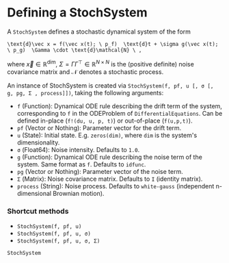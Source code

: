 # Defining a StochSystem

A `StochSystem` defines a stochastic dynamical system of the form

``\text{d}\vec x = f(\vec x(t); \ p_f)  \text{d}t + \sigma g(\vec x(t);  \ p_g)  \Gamma \cdot \text{d}\mathcal{N} \ ,``

where $\vec x \in \mathbb{R}^\text{dim}$, $\Sigma = \Gamma \Gamma^\top \in \mathbb R^{N\times N}$ is the (positive definite) noise covariance matrix and $\mathcal N$ denotes a stochastic process.

An instance of StochSystem is created via `StochSystem(f, pf, u [, σ [, g, pg, Σ , process]])`,
taking the following arguments:
* `f` (Function): Dynamical ODE rule describing the drift term of the system, corresponding to `f` in the ODEProblem of `DifferentialEquations`. Can be defined in-place (`f!(du, u, p, t)`) or out-of-place (`f(u,p,t)`).
* `pf` (Vector or Nothing): Parameter vector for the drift term.
* `u` (State): Initial state. E.g. `zeros(dim)`, where `dim` is the system's dimensionality. 
* `σ` (Float64): Noise intensity. Defaults to `1.0`.
* `g` (Function): Dynamical ODE rule describing the noise term of the system. Same format as `f`. Defaults to `idfunc`.
* `pg` (Vector or Nothing): Parameter vector of the noise term.
* `Σ` (Matrix): Noise covariance matrix. Defaults to `I` (identity matrix).
* `process` (String): Noise process. Defaults to `white-gauss` (independent n-dimensional Brownian motion).

### Shortcut methods
* `StochSystem(f, pf, u)`
* `StochSystem(f, pf, u, σ)`
* `StochSystem(f, pf, u, σ, Σ)`

```@docs
StochSystem
```